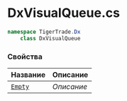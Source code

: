 
# DxVisualQueue.cs
```csharp
namespace TigerTrade.Dx  
    class DxVisualQueue
```

### Свойства
| Название | Описание |
| --- | --- |
| [`Empty`](./Свойства/Empty.md) | *Описание* |
